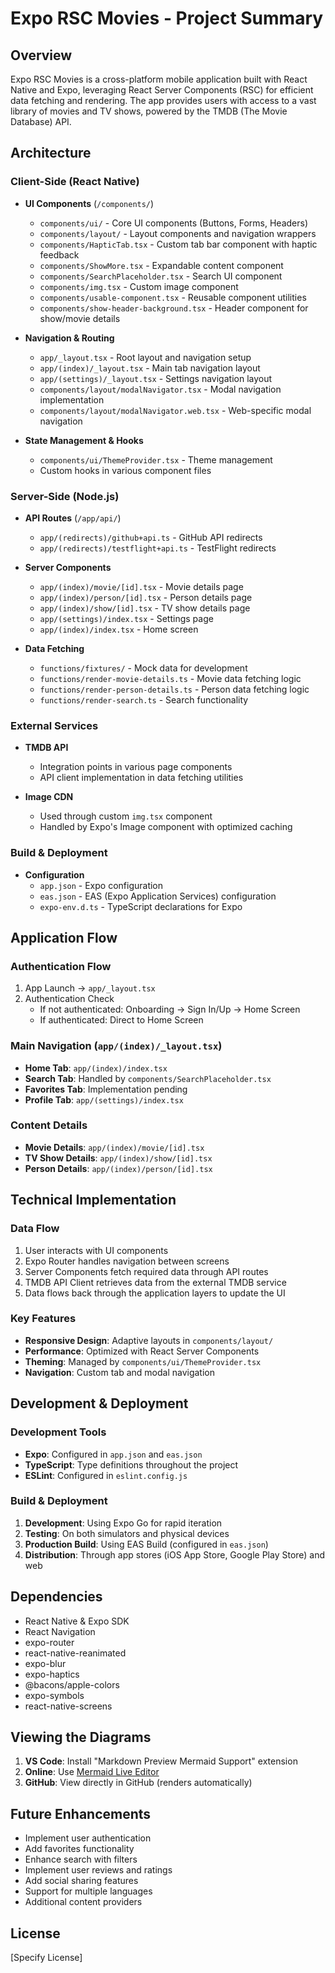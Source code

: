 # Expo RSC Movies - Project Summary

## Overview
Expo RSC Movies is a cross-platform mobile application built with React Native and Expo, leveraging React Server Components (RSC) for efficient data fetching and rendering. The app provides users with access to a vast library of movies and TV shows, powered by the TMDB (The Movie Database) API.

## Architecture

### Client-Side (React Native)
- **UI Components** (`/components/`)
  - `components/ui/` - Core UI components (Buttons, Forms, Headers)
  - `components/layout/` - Layout components and navigation wrappers
  - `components/HapticTab.tsx` - Custom tab bar component with haptic feedback
  - `components/ShowMore.tsx` - Expandable content component
  - `components/SearchPlaceholder.tsx` - Search UI component
  - `components/img.tsx` - Custom image component
  - `components/usable-component.tsx` - Reusable component utilities
  - `components/show-header-background.tsx` - Header component for show/movie details

- **Navigation & Routing**
  - `app/_layout.tsx` - Root layout and navigation setup
  - `app/(index)/_layout.tsx` - Main tab navigation layout
  - `app/(settings)/_layout.tsx` - Settings navigation layout
  - `components/layout/modalNavigator.tsx` - Modal navigation implementation
  - `components/layout/modalNavigator.web.tsx` - Web-specific modal navigation

- **State Management & Hooks**
  - `components/ui/ThemeProvider.tsx` - Theme management
  - Custom hooks in various component files

### Server-Side (Node.js)
- **API Routes** (`/app/api/`)
  - `app/(redirects)/github+api.ts` - GitHub API redirects
  - `app/(redirects)/testflight+api.ts` - TestFlight redirects

- **Server Components**
  - `app/(index)/movie/[id].tsx` - Movie details page
  - `app/(index)/person/[id].tsx` - Person details page
  - `app/(index)/show/[id].tsx` - TV show details page
  - `app/(settings)/index.tsx` - Settings page
  - `app/(index)/index.tsx` - Home screen

- **Data Fetching**
  - `functions/fixtures/` - Mock data for development
  - `functions/render-movie-details.ts` - Movie data fetching logic
  - `functions/render-person-details.ts` - Person data fetching logic
  - `functions/render-search.ts` - Search functionality

### External Services
- **TMDB API**
  - Integration points in various page components
  - API client implementation in data fetching utilities

- **Image CDN**
  - Used through custom `img.tsx` component
  - Handled by Expo's Image component with optimized caching

### Build & Deployment
- **Configuration**
  - `app.json` - Expo configuration
  - `eas.json` - EAS (Expo Application Services) configuration
  - `expo-env.d.ts` - TypeScript declarations for Expo

## Application Flow

### Authentication Flow
1. App Launch → `app/_layout.tsx`
2. Authentication Check
   - If not authenticated: Onboarding → Sign In/Up → Home Screen
   - If authenticated: Direct to Home Screen

### Main Navigation (`app/(index)/_layout.tsx`)
- **Home Tab**: `app/(index)/index.tsx`
- **Search Tab**: Handled by `components/SearchPlaceholder.tsx`
- **Favorites Tab**: Implementation pending
- **Profile Tab**: `app/(settings)/index.tsx`

### Content Details
- **Movie Details**: `app/(index)/movie/[id].tsx`
- **TV Show Details**: `app/(index)/show/[id].tsx`
- **Person Details**: `app/(index)/person/[id].tsx`

## Technical Implementation

### Data Flow
1. User interacts with UI components
2. Expo Router handles navigation between screens
3. Server Components fetch required data through API routes
4. TMDB API Client retrieves data from the external TMDB service
5. Data flows back through the application layers to update the UI

### Key Features
- **Responsive Design**: Adaptive layouts in `components/layout/`
- **Performance**: Optimized with React Server Components
- **Theming**: Managed by `components/ui/ThemeProvider.tsx`
- **Navigation**: Custom tab and modal navigation

## Development & Deployment

### Development Tools
- **Expo**: Configured in `app.json` and `eas.json`
- **TypeScript**: Type definitions throughout the project
- **ESLint**: Configured in `eslint.config.js`

### Build & Deployment
1. **Development**: Using Expo Go for rapid iteration
2. **Testing**: On both simulators and physical devices
3. **Production Build**: Using EAS Build (configured in `eas.json`)
4. **Distribution**: Through app stores (iOS App Store, Google Play Store) and web

## Dependencies
- React Native & Expo SDK
- React Navigation
- expo-router
- react-native-reanimated
- expo-blur
- expo-haptics
- @bacons/apple-colors
- expo-symbols
- react-native-screens

## Viewing the Diagrams
1. **VS Code**: Install "Markdown Preview Mermaid Support" extension
2. **Online**: Use [Mermaid Live Editor](https://mermaid.live/)
3. **GitHub**: View directly in GitHub (renders automatically)

## Future Enhancements
- Implement user authentication
- Add favorites functionality
- Enhance search with filters
- Implement user reviews and ratings
- Add social sharing features
- Support for multiple languages
- Additional content providers

## License
[Specify License]
